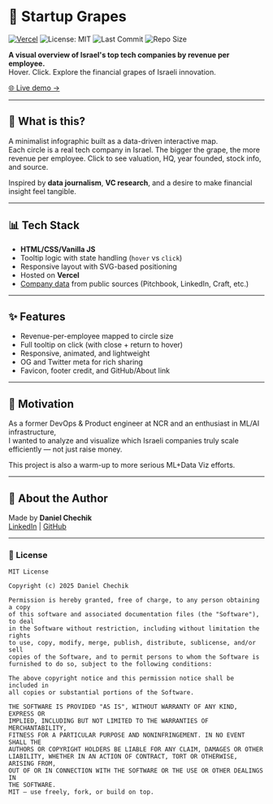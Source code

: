 # 🍇 Startup Grapes

[![Vercel](https://vercelbadge.vercel.app/api/dzzk-r/startup-grapes)](https://startup-grapes.vercel.app)
![License: MIT](https://img.shields.io/badge/license-MIT-green.svg)
![Last Commit](https://img.shields.io/github/last-commit/dzzk-r/startup-grapes)
![Repo Size](https://img.shields.io/github/repo-size/dzzk-r/startup-grapes)

**A visual overview of Israel's top tech companies by revenue per employee.**  
Hover. Click. Explore the financial grapes of Israeli innovation.

[🌐 Live demo →](https://startup-grapes.vercel.app)

[](https://i.imgur.com/DdUBIwc.png)

---

## 🧠 What is this?

A minimalist infographic built as a data-driven interactive map.  
Each circle is a real tech company in Israel. The bigger the grape, the more revenue per employee. Click to see valuation, HQ, year founded, stock info, and source.

Inspired by **data journalism**, **VC research**, and a desire to make financial insight feel tangible.

---

## 📊 Tech Stack

- **HTML/CSS/Vanilla JS**
- Tooltip logic with state handling (`hover` vs `click`)
- Responsive layout with SVG-based positioning
- Hosted on **Vercel**
- [Company data](./public/data/company-data.json) from public sources (Pitchbook, LinkedIn, Craft, etc.)

---

## ✨ Features

- Revenue-per-employee mapped to circle size
- Full tooltip on click (with close + return to hover)
- Responsive, animated, and lightweight
- OG and Twitter meta for rich sharing
- Favicon, footer credit, and GitHub/About link

---

## 🚀 Motivation

As a former DevOps & Product engineer at NCR and an enthusiast in ML/AI infrastructure,  
I wanted to analyze and visualize which Israeli companies truly scale efficiently — not just raise money.

This project is also a warm-up to more serious ML+Data Viz efforts.

---

## 📎 About the Author

Made by **Daniel Chechik**  
[LinkedIn](https://www.linkedin.com/in/bovemayse) | [GitHub](https://github.com/dzzk-r)


---

### 📄 License

```text
MIT License

Copyright (c) 2025 Daniel Chechik

Permission is hereby granted, free of charge, to any person obtaining a copy
of this software and associated documentation files (the "Software"), to deal
in the Software without restriction, including without limitation the rights
to use, copy, modify, merge, publish, distribute, sublicense, and/or sell
copies of the Software, and to permit persons to whom the Software is
furnished to do so, subject to the following conditions:

The above copyright notice and this permission notice shall be included in
all copies or substantial portions of the Software.

THE SOFTWARE IS PROVIDED "AS IS", WITHOUT WARRANTY OF ANY KIND, EXPRESS OR
IMPLIED, INCLUDING BUT NOT LIMITED TO THE WARRANTIES OF MERCHANTABILITY,
FITNESS FOR A PARTICULAR PURPOSE AND NONINFRINGEMENT. IN NO EVENT SHALL THE
AUTHORS OR COPYRIGHT HOLDERS BE LIABLE FOR ANY CLAIM, DAMAGES OR OTHER
LIABILITY, WHETHER IN AN ACTION OF CONTRACT, TORT OR OTHERWISE, ARISING FROM,
OUT OF OR IN CONNECTION WITH THE SOFTWARE OR THE USE OR OTHER DEALINGS IN
THE SOFTWARE.
MIT — use freely, fork, or build on top.
```
